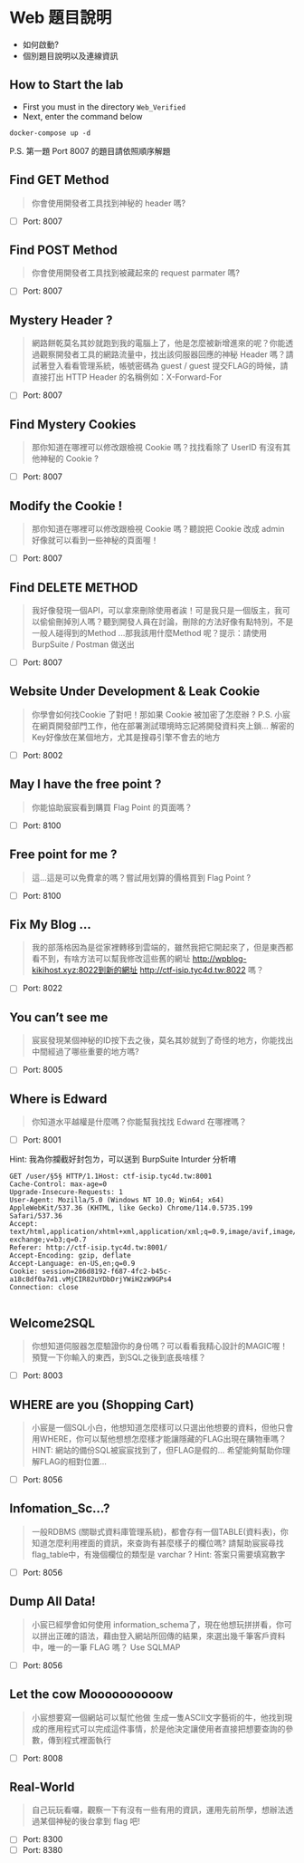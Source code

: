 # Web 題目說明

- 如何啟動?
- 個別題目說明以及連線資訊

## How to Start the lab
- First you must in the directory `Web_Verified`
- Next, enter the command below

```
docker-compose up -d
```
P.S. 第一題 Port 8007 的題目請依照順序解題
## Find GET Method 
> 你會使用開發者工具找到神秘的 header 嗎?
- [ ] Port: 8007
## Find POST Method
> 你會使用開發者工具找到被藏起來的 request parmater 嗎?
- [ ] Port: 8007
## Mystery Header ?
> 網路餅乾莫名其妙就跑到我的電腦上了，他是怎麼被新增進來的呢？你能透過觀察開發者工具的網路流量中，找出該伺服器回應的神秘 Header 嗎？請試著登入看看管理系統，帳號密碼為 guest / guest 提交FLAG的時候，請直接打出 HTTP Header 的名稱例如：X-Forward-For
- [ ] Port: 8007
## Find Mystery Cookies
> 那你知道在哪裡可以修改跟檢視 Cookie 嗎？找找看除了 UserID 有沒有其他神秘的 Cookie ?
- [ ] Port: 8007
## Modify the Cookie !
> 那你知道在哪裡可以修改跟檢視 Cookie 嗎？聽說把 Cookie 改成 admin 好像就可以看到一些神秘的頁面喔！
- [ ] Port: 8007
## Find DELETE METHOD
> 我好像發現一個API，可以拿來刪除使用者誒！可是我只是一個版主，我可以偷偷刪掉別人嗎？聽到開發人員在討論，刪除的方法好像有點特別，不是一般人碰得到的Method ...那我該用什麼Method 呢？提示：請使用 BurpSuite / Postman 做送出
- [ ] Port: 8007
## Website Under Development & Leak Cookie
> 你學會如何找Cookie 了對吧！那如果 Cookie 被加密了怎麼辦 ?
P.S. 小宸在網頁開發部門工作，他在部署測試環境時忘記將開發資料夾上鎖… 解密的Key好像放在某個地方，尤其是搜尋引擎不會去的地方
- [ ] Port: 8002
## May I have the free point ?
> 你能協助宸宸看到購買 Flag Point 的頁面嗎？
- [ ] Port: 8100
## Free point for me ?
> 這…這是可以免費拿的嗎？嘗試用划算的價格買到 Flag Point ?
- [ ] Port: 8100
## Fix My Blog …
> 我的部落格因為是從家裡轉移到雲端的，雖然我把它開起來了，但是東西都看不到，有啥方法可以幫我修改這些舊的網址 http://wpblog-kikihost.xyz:8022到新的網址 http://ctf-isip.tyc4d.tw:8022 嗎？
- [ ] Port: 8022
## You can’t see me
> 宸宸發現某個神秘的ID按下去之後，莫名其妙就到了奇怪的地方，你能找出中間經過了哪些重要的地方嗎?
- [ ] Port: 8005
## Where is Edward
> 你知道水平越權是什麼嗎？你能幫我找找 Edward 在哪裡嗎？
- [ ] Port: 8001

Hint: 我為你攔截好封包ㄌ，可以送到 BurpSuite Inturder 分析唷
```
GET /user/§5§ HTTP/1.1Host: ctf-isip.tyc4d.tw:8001
Cache-Control: max-age=0
Upgrade-Insecure-Requests: 1
User-Agent: Mozilla/5.0 (Windows NT 10.0; Win64; x64) AppleWebKit/537.36 (KHTML, like Gecko) Chrome/114.0.5735.199 Safari/537.36
Accept: text/html,application/xhtml+xml,application/xml;q=0.9,image/avif,image/webp,image/apng,*/*;q=0.8,application/signed-exchange;v=b3;q=0.7
Referer: http://ctf-isip.tyc4d.tw:8001/
Accept-Encoding: gzip, deflate
Accept-Language: en-US,en;q=0.9
Cookie: session=286d8192-f687-4fc2-b45c-a18c8df0a7d1.vMjCIR82uYDbDrjYWiH2zW9GPs4
Connection: close


```
## Welcome2SQL
> 你想知道伺服器怎麼驗證你的身份嗎？可以看看我精心設計的MAGIC喔！預覽一下你輸入的東西，到SQL之後到底長啥樣？
- [ ] Port: 8003
## WHERE are you (Shopping Cart)
> 小宸是一個SQL小白，他想知道怎麼樣可以只選出他想要的資料，但他只會用WHERE，你可以幫他想想怎麼樣才能讓隱藏的FLAG出現在購物車嗎？HINT: 網站的備份SQL被宸宸找到了，但FLAG是假的… 希望能夠幫助你理解FLAG的相對位置…
- [ ] Port: 8056

## Infomation_Sc...?
> 一般RDBMS (關聯式資料庫管理系統)，都會存有一個TABLE(資料表)，你知道怎麼利用裡面的資訊，來查詢有甚麼樣子的欄位嗎?
請幫助宸宸尋找flag_table中，有幾個欄位的類型是 varchar ? 
Hint: 答案只需要填寫數字
- [ ] Port: 8056

## Dump All Data!
> 小宸已經學會如何使用 information_schema了，現在他想玩拼拼看，你可以拼出正確的語法，藉由登入網站所回傳的結果，來選出幾千筆客戶資料中，唯一的一筆 FLAG 嗎？ Use SQLMAP
- [ ] Port: 8056

## Let the cow Moooooooooow
> 小宸想要寫一個網站可以幫忙他做 生成一隻ASCII文字藝術的牛，他找到現成的應用程式可以完成這件事情，於是他決定讓使用者直接把想要查詢的參數，傳到程式裡面執行
- [ ] Port: 8008

## Real-World
> 自己玩玩看囉，觀察一下有沒有一些有用的資訊，運用先前所學，想辦法透過某個神秘的後台拿到 flag 吧!
- [ ] Port: 8300
- [ ] Port: 8380

